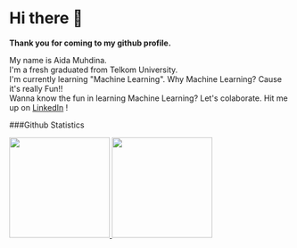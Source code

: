 # Hi there 👋
**Thank you for coming to my github profile.**    

My name is Aida Muhdina.  
I'm a fresh graduated from Telkom University.  
I'm currently learning "Machine Learning". Why Machine Learning? Cause it's really Fun!!  
Wanna know the fun in learning Machine Learning? Let's colaborate. Hit me up on [LinkedIn](https://www.linkedin.com/in/aida-muhdina-7917a2164/) !  

###Github Statistics
<p align="left">
<a href="https://github.com/aidamuhdina">
<img height="180em" src="https://github-readme-stats-eight-theta.vercel.app/api/top-langs/?username=aidamuhdina&layout=compact&langs_count=8&theme=buefy"/>
<img height="180em" src="https://github-readme-stats-eight-theta.vercel.app/api?username=aidamuhdina&show_icons=true&theme=buefy&include_all_commits=true&count_private=true"/>
</a>
</p>

<!--
**aidamuhdina/aidamuhdina** is a ✨ _special_ ✨ repository because its `README.md` (this file) appears on your GitHub profile.

Here are some ideas to get you started:

- 🔭 I’m currently working on ...
- 🌱 I’m currently learning ...
- 👯 I’m looking to collaborate on ...
- 🤔 I’m looking for help with ...
- 💬 Ask me about ...
- 📫 How to reach me: ...
- 😄 Pronouns: ...
- ⚡ Fun fact: ...
-->
